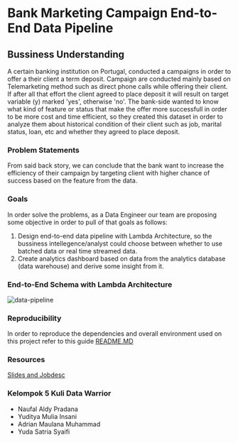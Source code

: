 # Bank Marketing Campaign End-to-End Data Pipeline

## Bussiness Understanding

A certain banking institution on Portugal, conducted a campaigns in order to offer a their client a term deposit. Campaign are conducted mainly based on Telemarketing method such as direct phone calls while offering their client. If after all that effort the client agreed to place deposit it will result on target variable (y) marked 'yes', otherwise 'no'. The bank-side wanted to know what kind of feature or status that make the offer more successfull in order to be more cost and time efficient, so they created this dataset in order to analyze them about historical condition of their client such as job, marital status, loan, etc and whether they agreed to place deposit.

### Problem Statements

From said back story, we can conclude that the bank want to increase the efficiency of their campaign by targeting client with higher chance of success based on the feature from the data.

### Goals

In order solve the problems, as a Data Engineer our team are proposing some objective in order to pull of that goals as follows:

1. Design end-to-end data pipeline with Lambda Architecture, so the bussiness intellegence/analyst could choose between whether to use batched data or real time streamed data.
2. Create analytics dashboard based on data from the analytics database (data warehouse) and derive some insight from it.

### End-to-End Schema with Lambda Architecture

![data-pipeline](.docs/end-to-end-schema.png)

### Reproducibility

In order to reproduce the dependencies and overall environment used on this project refer to this guide [README.MD](https://github.com/blitzkz23/final-project-end-to-end-banking-campaign-pipeline/blob/main/src/README.MD)

### Resources
[Slides and Jobdesc](https://bit.ly/FinalProject-KuliDataWarrior)

### Kelompok 5 Kuli Data Warrior
- Naufal Aldy Pradana
- Yuditya Mulia Insani
- Adrian Maulana Muhammad
- Yuda Satria Syaifi
